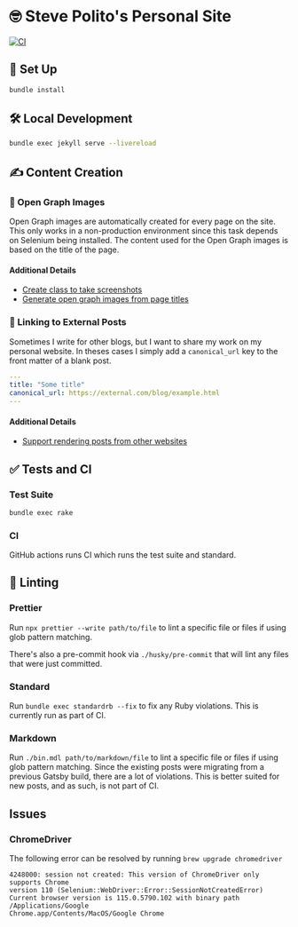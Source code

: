 # 🤓 Steve Polito's Personal Site

[![CI](https://github.com/stevepolitodesign/personal_website/actions/workflows/ci.yml/badge.svg)](https://github.com/stevepolitodesign/personal_website/actions/workflows/ci.yml)

## 🚀 Set Up

```sh
bundle install
```

## 🛠 Local Development

```sh
bundle exec jekyll serve --livereload
```

## ✍️ Content Creation

### 📸 Open Graph Images

Open Graph images are automatically created for every page on the site. This
only works in a non-production environment since this task depends on Selenium
being installed. The content used for the Open Graph images is based on the
title of the page.

#### Additional Details

- [Create class to take screenshots][1]
- [Generate open graph images from page titles][2]

### 🔗 Linking to External Posts

Sometimes I write for other blogs, but I want to share my work on my personal
website. In theses cases I simply add a `canonical_url` key to the front matter
of a blank post.

```yml
---
title: "Some title"
canonical_url: https://external.com/blog/example.html
---
```

#### Additional Details

- [Support rendering posts from other websites][3]

## ✅ Tests and CI

### Test Suite

```sh
bundle exec rake
```

### CI

GitHub actions runs CI which runs the test suite and standard.

## 🧼 Linting

### Prettier

Run `npx prettier --write path/to/file` to lint a specific file or files if
using glob pattern matching.

There's also a pre-commit hook via `./husky/pre-commit` that will lint any files
that were just committed.

### Standard

Run `bundle exec standardrb --fix` to fix any Ruby violations. This is currently
run as part of CI.

### Markdown

Run `./bin.mdl path/to/markdown/file` to lint a specific file or files if using
glob pattern matching. Since the existing posts were migrating from a previous
Gatsby build, there are a lot of violations. This is better suited for new
posts, and as such, is not part of CI.

## Issues

### ChromeDriver

The following error can be resolved by running `brew upgrade chromedriver`

```
4248000: session not created: This version of ChromeDriver only supports Chrome
version 110 (Selenium::WebDriver::Error::SessionNotCreatedError)
Current browser version is 115.0.5790.102 with binary path /Applications/Google
Chrome.app/Contents/MacOS/Google Chrome
```

[1]: https://github.com/stevepolitodesign/personal_website/commit/9d07b67204edbade29e6107da865905e6a504a13
[2]: https://github.com/stevepolitodesign/personal_website/commit/4f8fa9cac62ae8c374d92cdbf21805eeef4da6d9
[3]: https://github.com/stevepolitodesign/personal_website/commit/c7d43db794c9ef95e9c69a7127df438d296d3c8f

